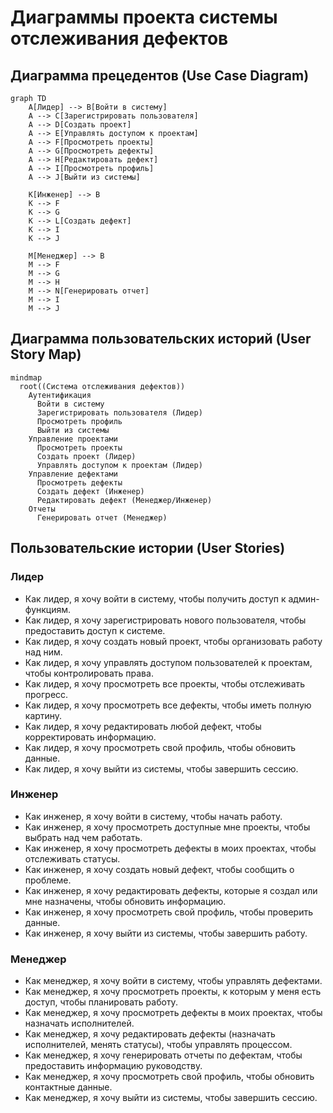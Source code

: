 # Диаграммы проекта системы отслеживания дефектов

## Диаграмма прецедентов (Use Case Diagram)

```mermaid
graph TD
    A[Лидер] --> B[Войти в систему]
    A --> C[Зарегистрировать пользователя]
    A --> D[Создать проект]
    A --> E[Управлять доступом к проектам]
    A --> F[Просмотреть проекты]
    A --> G[Просмотреть дефекты]
    A --> H[Редактировать дефект]
    A --> I[Просмотреть профиль]
    A --> J[Выйти из системы]

    K[Инженер] --> B
    K --> F
    K --> G
    K --> L[Создать дефект]
    K --> I
    K --> J

    M[Менеджер] --> B
    M --> F
    M --> G
    M --> H
    M --> N[Генерировать отчет]
    M --> I
    M --> J
```

## Диаграмма пользовательских историй (User Story Map)

```mermaid
mindmap
  root((Система отслеживания дефектов))
    Аутентификация
      Войти в систему
      Зарегистрировать пользователя (Лидер)
      Просмотреть профиль
      Выйти из системы
    Управление проектами
      Просмотреть проекты
      Создать проект (Лидер)
      Управлять доступом к проектам (Лидер)
    Управление дефектами
      Просмотреть дефекты
      Создать дефект (Инженер)
      Редактировать дефект (Менеджер/Инженер)
    Отчеты
      Генерировать отчет (Менеджер)
```

## Пользовательские истории (User Stories)

### Лидер
- Как лидер, я хочу войти в систему, чтобы получить доступ к админ-функциям.
- Как лидер, я хочу зарегистрировать нового пользователя, чтобы предоставить доступ к системе.
- Как лидер, я хочу создать новый проект, чтобы организовать работу над ним.
- Как лидер, я хочу управлять доступом пользователей к проектам, чтобы контролировать права.
- Как лидер, я хочу просмотреть все проекты, чтобы отслеживать прогресс.
- Как лидер, я хочу просмотреть все дефекты, чтобы иметь полную картину.
- Как лидер, я хочу редактировать любой дефект, чтобы корректировать информацию.
- Как лидер, я хочу просмотреть свой профиль, чтобы обновить данные.
- Как лидер, я хочу выйти из системы, чтобы завершить сессию.

### Инженер
- Как инженер, я хочу войти в систему, чтобы начать работу.
- Как инженер, я хочу просмотреть доступные мне проекты, чтобы выбрать над чем работать.
- Как инженер, я хочу просмотреть дефекты в моих проектах, чтобы отслеживать статусы.
- Как инженер, я хочу создать новый дефект, чтобы сообщить о проблеме.
- Как инженер, я хочу редактировать дефекты, которые я создал или мне назначены, чтобы обновить информацию.
- Как инженер, я хочу просмотреть свой профиль, чтобы проверить данные.
- Как инженер, я хочу выйти из системы, чтобы завершить работу.

### Менеджер
- Как менеджер, я хочу войти в систему, чтобы управлять дефектами.
- Как менеджер, я хочу просмотреть проекты, к которым у меня есть доступ, чтобы планировать работу.
- Как менеджер, я хочу просмотреть дефекты в моих проектах, чтобы назначать исполнителей.
- Как менеджер, я хочу редактировать дефекты (назначать исполнителей, менять статусы), чтобы управлять процессом.
- Как менеджер, я хочу генерировать отчеты по дефектам, чтобы предоставить информацию руководству.
- Как менеджер, я хочу просмотреть свой профиль, чтобы обновить контактные данные.
- Как менеджер, я хочу выйти из системы, чтобы завершить сессию.

